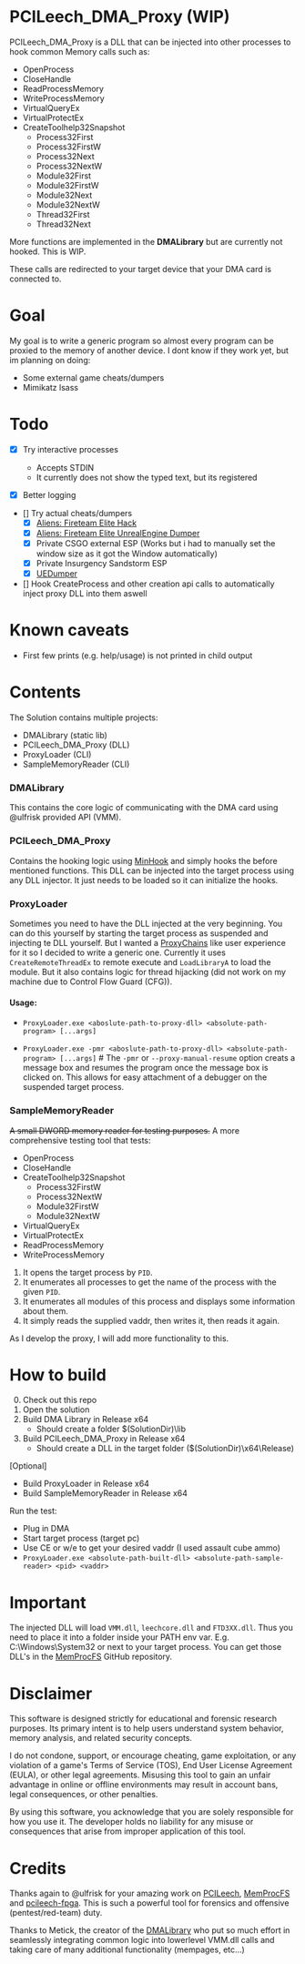 # PCILeech_DMA_Proxy (WIP)

PCILeech_DMA_Proxy is a DLL that can be injected into other processes to hook common Memory calls such as:
- OpenProcess
- CloseHandle
- ReadProcessMemory
- WriteProcessMemory
- VirtualQueryEx
- VirtualProtectEx
- CreateToolhelp32Snapshot
    - Process32First
    - Process32FirstW
    - Process32Next
    - Process32NextW
    - Module32First
    - Module32FirstW
    - Module32Next
    - Module32NextW
    - Thread32First
    - Thread32Next

More functions are implemented in the **DMALibrary** but are currently not hooked. This is WIP.

These calls are redirected to your target device that your DMA card is connected to.

# Goal

My goal is to write a generic program so almost every program can be proxied to the memory of another device.
I dont know if they work yet, but im planning on doing:
- Some external game cheats/dumpers
- Mimikatz lsass 

# Todo

- [x] Try interactive processes
    - Accepts STDIN
    - It currently does not show the typed text, but its registered

- [x] Better logging

- [] Try actual cheats/dumpers
    - [x] [Aliens: Fireteam Elite Hack](https://github.com/MGreif/aliens-fireteam-elite-external-cheat-menu)
    - [x] [Aliens: Fireteam Elite UnrealEngine Dumper](https://github.com/MGreif/aliens-fireteam-elite-external-cheat-menu)
    - [x] Private CSGO external ESP (Works but i had to manually set the window size as it got the Window automatically)
    - [x] Private Insurgency Sandstorm ESP
    - [x] [UEDumper](https://github.com/Spuckwaffel/UEDumper)

- [] Hook CreateProcess and other creation api calls to automatically inject proxy DLL into them aswell

# Known caveats
- First few prints (e.g. help/usage) is not printed in child output

# Contents

The Solution contains multiple projects:
- DMALibrary (static lib)
- PCILeech_DMA_Proxy (DLL)
- ProxyLoader (CLI)
- SampleMemoryReader (CLI)

### DMALibrary

This contains the core logic of communicating with the DMA card using @ulfrisk provided API (VMM).

### PCILeech_DMA_Proxy

Contains the hooking logic using [MinHook](https://github.com/TsudaKageyu/minhook) and simply hooks the before mentioned functions.
This DLL can be injected into the target process using any DLL injector. It just needs to be loaded so it can initialize the hooks. 

### ProxyLoader

Sometimes you need to have the DLL injected at the very beginning. You can do this yourself by starting the target process as suspended and injecting te DLL yourself.
But I wanted a [ProxyChains](https://github.com/haad/proxychains) like user experience for it so I decided to write a generic one.
Currently it uses `CreateRemoteThreadEx` to remote execute and `LoadLibraryA` to load the module. But it also contains logic for thread hijacking (did not work on my machine due to Control Flow Guard (CFG)).

#### Usage:

- `ProxyLoader.exe <aboslute-path-to-proxy-dll> <absolute-path-program> [...args]`

- `ProxyLoader.exe -pmr <aboslute-path-to-proxy-dll> <absolute-path-program> [...args]` # The `-pmr` or `--proxy-manual-resume` option creats a message box and resumes the program once the message box is clicked on. This allows for easy attachment of a debugger on the suspended target process.


### SampleMemoryReader

~~A small DWORD memory reader for testing purposes.~~
A more comprehensive testing tool that tests:
- OpenProcess
- CloseHandle
- CreateToolhelp32Snapshot
    - Process32FirstW
    - Process32NextW
    - Module32FirstW
    - Module32NextW
- VirtualQueryEx
- VirtualProtectEx
- ReadProcessMemory
- WriteProcessMemory

1. It opens the target process by `PID`.
2. It enumerates all processes to get the name of the process with the given `PID`.
3. It enumerates all modules of this process and displays some information about them.
4. It simply reads the supplied vaddr, then writes it, then reads it again.

As I develop the proxy, I will add more functionality to this.

# How to build

0. Check out this repo
1. Open the solution
2. Build DMA Library in Release x64
    - Should create a folder $(SolutionDir)\lib
3. Build PCILeech_DMA_Proxy in Release x64
    - Should create a DLL in the target folder ($(SolutionDir)\x64\Release)

[Optional]
- Build ProxyLoader in Release x64
- Build SampleMemoryReader in Release x64

Run the test:
- Plug in DMA
- Start target process (target pc)
- Use CE or w/e to get your desired vaddr (I used assault cube ammo)
- `ProxyLoader.exe <absolute-path-built-dll> <absolute-path-sample-reader> <pid> <vaddr>`

# Important

The injected DLL will load `VMM.dll`, `leechcore.dll` and `FTD3XX.dll`. Thus you need to place it into a folder inside your PATH env var. E.g. C:\Windows\System32 or next to your target process.
You can get those DLL's in the [MemProcFS](https://github.com/ufrisk/MemProcFS) GitHub repository.


# Disclaimer

This software is designed strictly for educational and forensic research purposes. Its primary intent is to help users understand system behavior, memory analysis, and related security concepts.

I do not condone, support, or encourage cheating, game exploitation, or any violation of a game's Terms of Service (TOS), End User License Agreement (EULA), or other legal agreements. Misusing this tool to gain an unfair advantage in online or offline environments may result in account bans, legal consequences, or other penalties.

By using this software, you acknowledge that you are solely responsible for how you use it. The developer holds no liability for any misuse or consequences that arise from improper application of this tool.

# Credits

Thanks again to @ulfrisk for your amazing work on [PCILeech](https://github.com/ufrisk/pcileech), [MemProcFS](https://github.com/ufrisk/MemProcFS) and [pcileech-fpga](https://github.com/ufrisk/pcileech-fpga). This is such a powerful tool for forensics and offensive (pentest/red-team) duty.

Thanks to Metick, the creator of the [DMALibrary](https://github.com/Metick/DMALibrary) who put so much effort in seamlessly integrating common logic into lowerlevel VMM.dll calls and taking care of many additional functionality (mempages, etc...)
